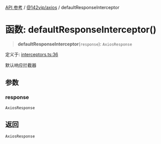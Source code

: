 [API 参考](../../../index.md) / [@142vip/axios](../index.md) / defaultResponseInterceptor

# 函数: defaultResponseInterceptor()

> **defaultResponseInterceptor**(`response`): `AxiosResponse`

定义于: [interceptors.ts:36](https://github.com/142vip/core-x/blob/bdff6769b69266ddfe7392709afaa643b39c00f4/packages/axios/src/interceptors.ts#L36)

默认响应拦截器

## 参数

### response

`AxiosResponse`

## 返回

`AxiosResponse`
